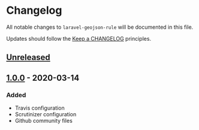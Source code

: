 # Changelog

All notable changes to `laravel-geojson-rule` will be documented in this file.

Updates should follow the [Keep a CHANGELOG](http://keepachangelog.com/) principles.

## [Unreleased]

## [1.0.0] - 2020-03-14

### Added
- Travis configuration
- Scrutinizer configuration
- Github community files

[Unreleased]: https://github.com/yuca/laravel-geojson-rule/compare/1.0.0...HEAD
[1.0.0]: https://github.com/yuca/laravel-geojson-rule/releases/tag/1.0.0
